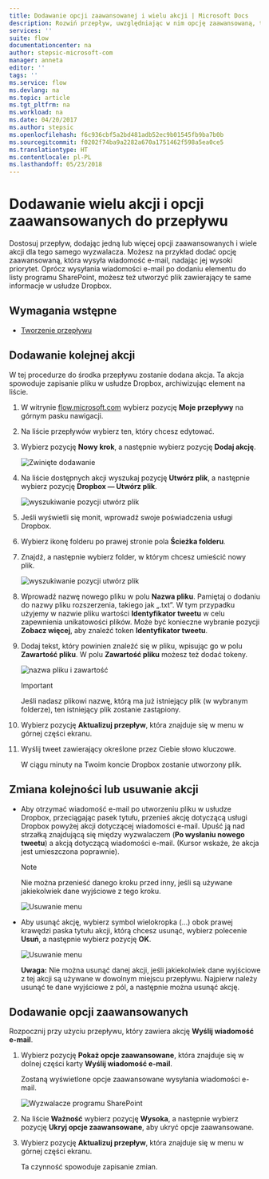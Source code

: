 ```yaml
---
title: Dodawanie opcji zaawansowanej i wielu akcji | Microsoft Docs
description: Rozwiń przepływ, uwzględniając w nim opcję zaawansowaną, taką jak ustawienie wysokiego priorytetu wiadomości e-mail, i dodaj kolejną akcję dla tego samego zdarzenia.
services: ''
suite: flow
documentationcenter: na
author: stepsic-microsoft-com
manager: anneta
editor: ''
tags: ''
ms.service: flow
ms.devlang: na
ms.topic: article
ms.tgt_pltfrm: na
ms.workload: na
ms.date: 04/20/2017
ms.author: stepsic
ms.openlocfilehash: f6c936cbf5a2bd481adb52ec9b01545fb9ba7b0b
ms.sourcegitcommit: f0202f74ba9a2282a670a1751462f598a5ea0ce5
ms.translationtype: HT
ms.contentlocale: pl-PL
ms.lasthandoff: 05/23/2018
---
```

# <a name="add-multiple-actions-and-advanced-options-to-a-flow"></a>Dodawanie wielu akcji i opcji zaawansowanych do przepływu
Dostosuj przepływ, dodając jedną lub więcej opcji zaawansowanych i wiele akcji dla tego samego wyzwalacza. Możesz na przykład dodać opcję zaawansowaną, która wysyła wiadomość e-mail, nadając jej wysoki priorytet. Oprócz wysyłania wiadomości e-mail po dodaniu elementu do listy programu SharePoint, możesz też utworzyć plik zawierający te same informacje w usłudze Dropbox.

## <a name="prerequisites"></a>Wymagania wstępne
* [Tworzenie przepływu](get-started-logic-flow.md)

## <a name="add-another-action"></a>Dodawanie kolejnej akcji
W tej procedurze do środka przepływu zostanie dodana akcja. Ta akcja spowoduje zapisanie pliku w usłudze Dropbox, archiwizując element na liście.

1. W witrynie [flow.microsoft.com](https://flow.microsoft.com) wybierz pozycję **Moje przepływy** na górnym pasku nawigacji.
2. Na liście przepływów wybierz ten, który chcesz edytować.
3. Wybierz pozycję **Nowy krok**, a następnie wybierz pozycję **Dodaj akcję**.
   
    ![Zwinięte dodawanie](./media/multi-step-logic-flow/add-action.png)
4. Na liście dostępnych akcji wyszukaj pozycję **Utwórz plik**, a następnie wybierz pozycję **Dropbox — Utwórz plik**.
   
    ![wyszukiwanie pozycji utwórz plik](./media/multi-step-logic-flow/create-file-search.png)
5. Jeśli wyświetli się monit, wprowadź swoje poświadczenia usługi Dropbox.
6. Wybierz ikonę folderu po prawej stronie pola **Ścieżka folderu**.
7. Znajdź, a następnie wybierz folder, w którym chcesz umieścić nowy plik.
   
    ![wyszukiwanie pozycji utwórz plik](./media/multi-step-logic-flow/create-file-folder.png)
8. Wprowadź nazwę nowego pliku w polu **Nazwa pliku**. Pamiętaj o dodaniu do nazwy pliku rozszerzenia, takiego jak „.txt”. W tym przypadku użyjemy w nazwie pliku wartości **Identyfikator tweetu** w celu zapewnienia unikatowości plików. Może być konieczne wybranie pozycji **Zobacz więcej**, aby znaleźć token **Identyfikator tweetu**.
9. Dodaj tekst, który powinien znaleźć się w pliku, wpisując go w polu **Zawartość pliku**. W polu **Zawartość pliku** możesz też dodać tokeny.
   
    ![nazwa pliku i zawartość](./media/multi-step-logic-flow/create-file-name-and-contents.png)
   
   > [!IMPORTANT]
   > Jeśli nadasz plikowi nazwę, którą ma już istniejący plik (w wybranym folderze), ten istniejący plik zostanie zastąpiony.
   > 
   > 
10. Wybierz pozycję **Aktualizuj przepływ**, która znajduje się w menu w górnej części ekranu.
11. Wyślij tweet zawierający określone przez Ciebie słowo kluczowe.
    
     W ciągu minuty na Twoim koncie Dropbox zostanie utworzony plik.

## <a name="reorder-or-delete-an-action"></a>Zmiana kolejności lub usuwanie akcji
* Aby otrzymać wiadomość e-mail po utworzeniu pliku w usłudze Dropbox, przeciągając pasek tytułu, przenieś akcję dotyczącą usługi Dropbox powyżej akcji dotyczącej wiadomości e-mail. Upuść ją nad strzałką znajdującą się między wyzwalaczem (**Po wysłaniu nowego tweetu**) a akcją dotyczącą wiadomości e-mail. (Kursor wskaże, że akcja jest umieszczona poprawnie).
  
  > [!NOTE]
  > Nie można przenieść danego kroku przed inny, jeśli są używane jakiekolwiek dane wyjściowe z tego kroku.
  > 
  > 
  
    ![Usuwanie menu](./media/multi-step-logic-flow/draggingaction.png)
* Aby usunąć akcję, wybierz symbol wielokropka (...) obok prawej krawędzi paska tytułu akcji, którą chcesz usunąć, wybierz polecenie **Usuń**, a następnie wybierz pozycję **OK**.
  
    ![Usuwanie menu](./media/multi-step-logic-flow/deletemenu.png)
  
     **Uwaga:** Nie można usunąć danej akcji, jeśli jakiekolwiek dane wyjściowe z tej akcji są używane w dowolnym miejscu przepływu. Najpierw należy usunąć te dane wyjściowe z pól, a następnie można usunąć akcję.

## <a name="add-advanced-options"></a>Dodawanie opcji zaawansowanych
Rozpocznij przy użyciu przepływu, który zawiera akcję **Wyślij wiadomość e-mail**.

1. Wybierz pozycję **Pokaż opcje zaawansowane**, która znajduje się w dolnej części karty **Wyślij wiadomość e-mail**.
   
     Zostaną wyświetlone opcje zaawansowane wysyłania wiadomości e-mail.
   
    ![Wyzwalacze programu SharePoint](./media/multi-step-logic-flow/advanced.png)
2. Na liście **Ważność** wybierz pozycję **Wysoka**, a następnie wybierz pozycję **Ukryj opcje zaawansowane**, aby ukryć opcje zaawansowane.
3. Wybierz pozycję **Aktualizuj przepływ**, która znajduje się w menu w górnej części ekranu.
   
     Ta czynność spowoduje zapisanie zmian.

